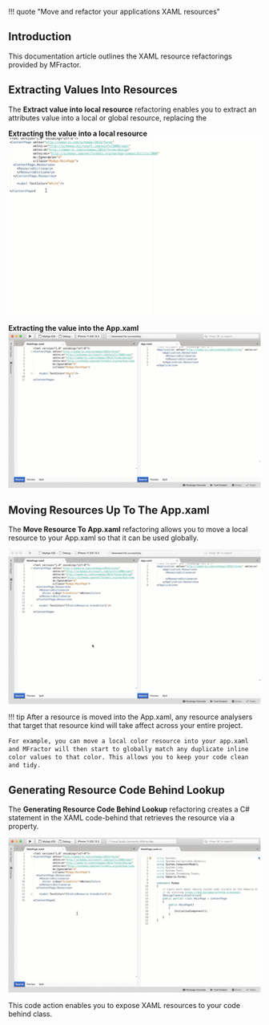 !!! quote "Move and refactor your applications XAML resources"

## Introduction

This documentation article outlines the XAML resource refactorings provided by MFractor.

## Extracting Values Into Resources

The **Extract value into local resource** refactoring enables you to extract an attributes value into a local or global resource, replacing the

**Extracting the value into a local resource**
![Extracting values into local resources](/img/xamarin-forms/extract-resource-value-local.gif)

**Extracting the value into the App.xaml**
![Extracting values into App.xaml resources](/img/xamarin-forms/extract-resource-value-app-xaml.gif)

## Moving Resources Up To The App.xaml

The **Move Resource To App.xaml** refactoring allows you to move a local resource to your App.xaml so that it can be used globally.

![Moving local resources into the App.xaml](/img/xamarin-forms/move-resource-to-app-xaml.gif)

!!! tip
    After a resource is moved into the App.xaml, any resource analysers that target that resource kind will take affect across your entire project.

    For example, you can move a local color resource into your app.xaml and MFractor will then start to globally match any duplicate inline color values to that color. This allows you to keep your code clean and tidy.

## Generating Resource Code Behind Lookup

The **Generating Resource Code Behind Lookup** refactoring creates a C# statement in the XAML code-behind that retrieves the resource via a property.

![Creating a resource code behind lookup](/img/xamarin-forms/create-resource-code-behind-lookup.gif)

This code action enables you to expose XAML resources to your code behind class.
